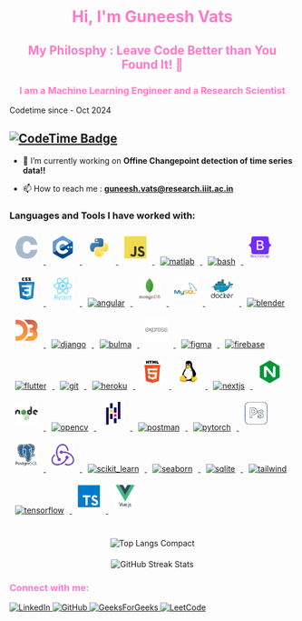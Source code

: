 <h1 align="center" style="color:#ff79c6;">Hi, I'm Guneesh Vats</h1>
<h2 align="center" style="color:#ff79c6;">My Philosphy : Leave Code Better than You Found It! 🚀</h2>
<h3 align="center" style="color:#ff79c6;">I am a Machine Learning Engineer and a Research Scientist
</h3>

Codetime since - Oct 2024

[![CodeTime Badge](https://shields.jannchie.com/endpoint?style=flat-square&color=222&url=https%3A%2F%2Fapi.codetime.dev%2Fv3%2Fusers%2Fshield%3Fuid%3D26896)](https://codetime.dev)
-------

- 🔭 I’m currently working on **Offine Changepoint detection of time series data!!**

- 📫 How to reach me : **guneesh.vats@research.iiit.ac.in**


<p align="left">
</p>

<h3 align="left">Languages and Tools I have worked with:</h3>
<p align="left">
  <a href="https://www.cprogramming.com/" target="_blank" rel="noreferrer"> 
    <img src="https://raw.githubusercontent.com/devicons/devicon/master/icons/c/c-original.svg" alt="c" width="40" height="40" style="margin: 10px;" /> 
  </a> 
  <a href="https://www.w3schools.com/cpp/" target="_blank" rel="noreferrer"> 
    <img src="https://raw.githubusercontent.com/devicons/devicon/master/icons/cplusplus/cplusplus-original.svg" alt="cplusplus" width="40" height="40" style="margin: 10px;" /> 
  </a> 
  <a href="https://www.python.org" target="_blank" rel="noreferrer">
  <img src="https://raw.githubusercontent.com/devicons/devicon/master/icons/python/python-original.svg" alt="python" width="40" height="40" style="margin: 10px;" />
</a>
  <a href="https://developer.mozilla.org/en-US/docs/Web/JavaScript" target="_blank" rel="noreferrer">
  <img src="https://raw.githubusercontent.com/devicons/devicon/master/icons/javascript/javascript-original.svg" alt="javascript" width="40" height="40" style="margin: 10px;" />
</a>
  <a href="https://www.mathworks.com/" target="_blank" rel="noreferrer">
  <img src="https://upload.wikimedia.org/wikipedia/commons/2/21/Matlab_Logo.png" alt="matlab" width="40" height="40" style="margin: 10px;" />
</a>

  <a href="https://www.gnu.org/software/bash/" target="_blank" rel="noreferrer"> 
    <img src="https://www.vectorlogo.zone/logos/gnu_bash/gnu_bash-icon.svg" alt="bash" width="40" height="40" style="margin: 10px;" /> 
  </a> 

  <a href="https://getbootstrap.com" target="_blank" rel="noreferrer"> 
    <img src="https://raw.githubusercontent.com/devicons/devicon/master/icons/bootstrap/bootstrap-plain-wordmark.svg" alt="bootstrap" width="40" height="40" style="margin: 10px;" /> 
  </a> 
  <a href="https://www.w3schools.com/css/" target="_blank" rel="noreferrer"> 
    <img src="https://raw.githubusercontent.com/devicons/devicon/master/icons/css3/css3-original-wordmark.svg" alt="css3" width="40" height="40" style="margin: 10px;" /> 
  </a> 
  <a href="https://reactjs.org/" target="_blank" rel="noreferrer">
  <img src="https://raw.githubusercontent.com/devicons/devicon/master/icons/react/react-original-wordmark.svg" alt="react" width="40" height="40" style="margin: 10px;" />
</a>
    <a href="https://angular.io" target="_blank" rel="noreferrer"> 
    <img src="https://angular.io/assets/images/logos/angular/angular.svg" alt="angular" width="40" height="40" style="margin: 10px;" /> 
  </a>  
  <a href="https://www.mongodb.com/" target="_blank" rel="noreferrer">
  <img src="https://raw.githubusercontent.com/devicons/devicon/master/icons/mongodb/mongodb-original-wordmark.svg" alt="mongodb" width="40" height="40" style="margin: 10px;" />
</a>
<a href="https://www.mysql.com/" target="_blank" rel="noreferrer">
  <img src="https://raw.githubusercontent.com/devicons/devicon/master/icons/mysql/mysql-original-wordmark.svg" alt="mysql" width="40" height="40" style="margin: 10px;" />
</a>
  <a href="https://www.docker.com/" target="_blank" rel="noreferrer"> 
    <img src="https://raw.githubusercontent.com/devicons/devicon/master/icons/docker/docker-original-wordmark.svg" alt="docker" width="40" height="40" style="margin: 10px;" /> 
  </a> 
  <a href="https://www.blender.org/" target="_blank" rel="noreferrer"> 
    <img src="https://download.blender.org/branding/community/blender_community_badge_white.svg" alt="blender" width="40" height="40" style="margin: 10px;" /> 
  </a> 
  <a href="https://d3js.org/" target="_blank" rel="noreferrer"> 
    <img src="https://raw.githubusercontent.com/devicons/devicon/master/icons/d3js/d3js-original.svg" alt="d3js" width="40" height="40" style="margin: 10px;" /> 
  </a> 
  <a href="https://www.djangoproject.com/" target="_blank" rel="noreferrer"> 
    <img src="https://cdn.worldvectorlogo.com/logos/django.svg" alt="django" width="40" height="40" style="margin: 10px;" /> 
  </a> 
    <a href="https://bulma.io/" target="_blank" rel="noreferrer"> 
    <img src="https://raw.githubusercontent.com/gilbarbara/logos/804dc257b59e144eaca5bc6ffd16949752c6f789/logos/bulma.svg" alt="bulma" width="40" height="40" style="margin: 10px;" /> 
  </a> 
  <a href="https://expressjs.com" target="_blank" rel="noreferrer"> 
    <img src="https://raw.githubusercontent.com/devicons/devicon/master/icons/express/express-original-wordmark.svg" alt="express" width="40" height="40" style="margin: 10px;" /> 
  </a> 
  <a href="https://www.figma.com/" target="_blank" rel="noreferrer"> 
    <img src="https://www.vectorlogo.zone/logos/figma/figma-icon.svg" alt="figma" width="40" height="40" style="margin: 10px;" /> 
  </a> 
  <a href="https://firebase.google.com/" target="_blank" rel="noreferrer"> 
    <img src="https://www.vectorlogo.zone/logos/firebase/firebase-icon.svg" alt="firebase" width="40" height="40" style="margin: 10px;" /> 
  </a> 
  <a href="https://flutter.dev" target="_blank" rel="noreferrer"> 
    <img src="https://www.vectorlogo.zone/logos/flutterio/flutterio-icon.svg" alt="flutter" width="40" height="40" style="margin: 10px;" /> 
  </a> 
  <a href="https://git-scm.com/" target="_blank" rel="noreferrer"> 
    <img src="https://www.vectorlogo.zone/logos/git-scm/git-scm-icon.svg" alt="git" width="40" height="40" style="margin: 10px;" /> 
  </a> 
  <a href="https://heroku.com" target="_blank" rel="noreferrer">
  <img src="https://www.vectorlogo.zone/logos/heroku/heroku-icon.svg" alt="heroku" width="40" height="40" style="margin: 10px;" />
</a>
<a href="https://www.w3.org/html/" target="_blank" rel="noreferrer">
  <img src="https://raw.githubusercontent.com/devicons/devicon/master/icons/html5/html5-original-wordmark.svg" alt="html5" width="40" height="40" style="margin: 10px;" />
</a>
<a href="https://www.linux.org/" target="_blank" rel="noreferrer">
  <img src="https://raw.githubusercontent.com/devicons/devicon/master/icons/linux/linux-original.svg" alt="linux" width="40" height="40" style="margin: 10px;" />
</a>
<a href="https://nextjs.org/" target="_blank" rel="noreferrer">
  <img src="https://cdn.worldvectorlogo.com/logos/nextjs-2.svg" alt="nextjs" width="40" height="40" style="margin: 10px;" />
</a>
<a href="https://www.nginx.com" target="_blank" rel="noreferrer">
  <img src="https://raw.githubusercontent.com/devicons/devicon/master/icons/nginx/nginx-original.svg" alt="nginx" width="40" height="40" style="margin: 10px;" />
</a>
<a href="https://nodejs.org" target="_blank" rel="noreferrer">
  <img src="https://raw.githubusercontent.com/devicons/devicon/master/icons/nodejs/nodejs-original-wordmark.svg" alt="nodejs" width="40" height="40" style="margin: 10px;" />
</a>
<a href="https://opencv.org/" target="_blank" rel="noreferrer">
  <img src="https://www.vectorlogo.zone/logos/opencv/opencv-icon.svg" alt="opencv" width="40" height="40" style="margin: 10px;" />
</a>
<a href="https://pandas.pydata.org/" target="_blank" rel="noreferrer">
  <img src="https://raw.githubusercontent.com/devicons/devicon/2ae2a900d2f041da66e950e4d48052658d850630/icons/pandas/pandas-original.svg" alt="pandas" width="40" height="40" style="margin: 10px;" />
</a>
  <a href="https://postman.com" target="_blank" rel="noreferrer">
  <img src="https://www.vectorlogo.zone/logos/getpostman/getpostman-icon.svg" alt="postman" width="40" height="40" style="margin: 10px;" />
</a>
<a href="https://pytorch.org/" target="_blank" rel="noreferrer">
  <img src="https://www.vectorlogo.zone/logos/pytorch/pytorch-icon.svg" alt="pytorch" width="40" height="40" style="margin: 10px;" />
</a>
<a href="https://www.photoshop.com/en" target="_blank" rel="noreferrer">
  <img src="https://raw.githubusercontent.com/devicons/devicon/master/icons/photoshop/photoshop-line.svg" alt="photoshop" width="40" height="40" style="margin: 10px;" />
</a>
<a href="https://www.postgresql.org" target="_blank" rel="noreferrer">
  <img src="https://raw.githubusercontent.com/devicons/devicon/master/icons/postgresql/postgresql-original-wordmark.svg" alt="postgresql" width="40" height="40" style="margin: 10px;" />
</a>
<a href="https://redux.js.org" target="_blank" rel="noreferrer">
  <img src="https://raw.githubusercontent.com/devicons/devicon/master/icons/redux/redux-original.svg" alt="redux" width="40" height="40" style="margin: 10px;" />
</a>
<a href="https://scikit-learn.org/" target="_blank" rel="noreferrer">
  <img src="https://upload.wikimedia.org/wikipedia/commons/0/05/Scikit_learn_logo_small.svg" alt="scikit_learn" width="40" height="40" style="margin: 10px;" />
</a>
<a href="https://seaborn.pydata.org/" target="_blank" rel="noreferrer">
  <img src="https://seaborn.pydata.org/_images/logo-mark-lightbg.svg" alt="seaborn" width="40" height="40" style="margin: 10px;" />
</a>
<a href="https://www.sqlite.org/" target="_blank" rel="noreferrer">
  <img src="https://www.vectorlogo.zone/logos/sqlite/sqlite-icon.svg" alt="sqlite" width="40" height="40" style="margin: 10px;" />
</a>
<a href="https://tailwindcss.com/" target="_blank" rel="noreferrer">
  <img src="https://www.vectorlogo.zone/logos/tailwindcss/tailwindcss-icon.svg" alt="tailwind" width="40" height="40" style="margin: 10px;" />
</a>
<a href="https://www.tensorflow.org" target="_blank" rel="noreferrer">
  <img src="https://www.vectorlogo.zone/logos/tensorflow/tensorflow-icon.svg" alt="tensorflow" width="40" height="40" style="margin: 10px;" />
</a>
<a href="https://www.typescriptlang.org/" target="_blank" rel="noreferrer">
  <img src="https://raw.githubusercontent.com/devicons/devicon/master/icons/typescript/typescript-original.svg" alt="typescript" width="40" height="40" style="margin: 10px;" />
</a>
<a href="https://vuejs.org/" target="_blank" rel="noreferrer">
  <img src="https://raw.githubusercontent.com/devicons/devicon/master/icons/vuejs/vuejs-original-wordmark.svg" alt="vuejs" width="40" height="40" style="margin: 10px;" />
</a>
</p>

<br/>

<div align="center">
  
  <img src="https://github-readme-stats.vercel.app/api/top-langs/?username=guneeshvats&layout=compact&theme=radical" alt="Top Langs Compact" style="margin-bottom: 20px;" />
<br/>
  <img src="https://github-readme-streak-stats.herokuapp.com/?user=guneeshvats&theme=radical" alt="GitHub Streak Stats" />
</div>

<h3 align="left" style="color:#ff79c6;">Connect with me:</h3>
<p align="left">
  <a href="https://www.linkedin.com/in/guneeshvats/" target="_blank">
    <img src="https://img.shields.io/badge/LinkedIn-%230077B5.svg?style=for-the-badge&logo=linkedin&logoColor=white" alt="LinkedIn"/>
  </a>
  <a href="https://github.com/guneeshvats" target="_blank">
    <img src="https://img.shields.io/badge/GitHub-%23121011.svg?style=for-the-badge&logo=github&logoColor=white" alt="GitHub"/>
  </a>
    <a href="https://auth.geeksforgeeks.org/user/guneeshvats/profile" target="_blank">
    <img src="https://img.shields.io/badge/GeeksForGeeks-%232FA74D.svg?style=for-the-badge&logo=geeksforgeeks&logoColor=white" alt="GeeksForGeeks"/>
  </a>
  <a href="https://leetcode.com/guneeshv/" target="_blank">
    <img src="https://img.shields.io/badge/LeetCode-%23FFA116.svg?style=for-the-badge&logo=leetcode&logoColor=white" alt="LeetCode"/>
  </a>
</p>

  
</p>
